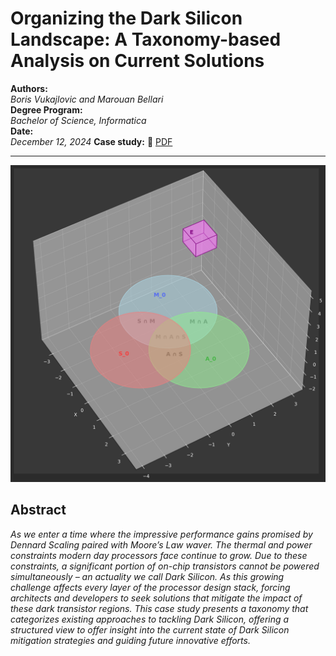 # Organizing the Dark Silicon Landscape: A Taxonomy-based Analysis on Current Solutions

**Authors:**  
_Boris Vukajlovic and Marouan Bellari_  
**Degree Program:**  
_Bachelor of Science, Informatica_  
**Date:**  
_December 12, 2024_
**Case study:**
🔗 [PDF](tocome.pdf)  

---

![Taxonomy Visualization](taxonomy.png)

## **Abstract**

*As we enter a time where the impressive performance gains promised by Dennard Scaling paired with Moore’s Law waver. The thermal and power constraints modern day processors face continue to grow. Due to these constraints, a significant portion of on-chip transistors cannot be powered simultaneously – an actuality we call Dark Silicon. As this growing challenge affects every layer of the processor design stack, forcing architects and developers to seek solutions that mitigate the impact of these dark transistor regions. This case study presents a taxonomy that categorizes existing approaches to tackling Dark Silicon, offering a structured view to offer insight into the current state of Dark Silicon mitigation strategies and guiding future innovative efforts.*
